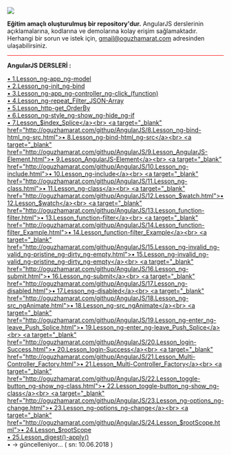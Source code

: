 <img src="https://cdn.worldvectorlogo.com/logos/angular-3.svg">

<b>Eğitim amaçlı oluşturulmuş bir repository'dur.</b> AngularJS derslerinin açıklamalarına, kodlarına ve demolarına kolay erişim sağlamaktadır. Herhangi bir sorun ve istek için, 
<a href="mailto:gmail@oguzhamarat.com">gmail@oguzhamarat.com</a> adresinden ulaşabilirsiniz.

<hr style="background-color:red">

<b>AngularJS DERSLERİ : </b>

<a target="_blank" href="http://oguzhamarat.com/githup/AngularJS/1.Lesson_ng-app_ng-model.html">• 1.Lesson_ng-app_ng-model</a><br>
<a target="_blank" href="http://oguzhamarat.com/githup/AngularJS/2.Lesson_ng-init_ng-bind.html">• 2.Lesson_ng-init_ng-bind</a><br>
<a target="_blank" href="http://oguzhamarat.com/githup/AngularJS/3.Lesson_ng-app_ng-controller_ng-click_(function).html">• 3.Lesson_ng-app_ng-controller_ng-click_(function)</a><br>
<a target="_blank" href="http://oguzhamarat.com/githup/AngularJS/4.Lesson_ng-repeat_Filter_JSON-Array.html">• 4.Lesson_ng-repeat_Filter_JSON-Array</a><br>
<a target="_blank" href="http://oguzhamarat.com/githup/AngularJS/5.Lesson_http-get_OrderBy.html">• 5.Lesson_http-get_OrderBy</a><br>
<a target="_blank" href="http://oguzhamarat.com/githup/AngularJS/6.Lesson_ng-style_ng-show_ng-hide_ng-if.html">• 6.Lesson_ng-style_ng-show_ng-hide_ng-if</a><br>
<a target="_blank" href="http://oguzhamarat.com/githup/AngularJS/7.Lesson_$index_Splice.html">• 7.Lesson_$index_Splice</a><br>
<a target="_blank" href="http://oguzhamarat.com/githup/AngularJS/8.Lesson_ng-bind-html_ng-src.html">• 8.Lesson_ng-bind-html_ng-src</a><br>
<a target="_blank" href="http://oguzhamarat.com/githup/AngularJS/9.Lesson_AngularJS-Element.html">• 9.Lesson_AngularJS-Element</a><br>
<a target="_blank" href="http://oguzhamarat.com/githup/AngularJS/10.Lesson_ng-include.html">• 10.Lesson_ng-include</a><br>
<a target="_blank" href="http://oguzhamarat.com/githup/AngularJS/11.Lesson_ng-class.html">• 11.Lesson_ng-class</a><br>
<a target="_blank" href="http://oguzhamarat.com/githup/AngularJS/12.Lesson_$watch.html">• 12.Lesson_$watch</a><br>
<a target="_blank" href="http://oguzhamarat.com/githup/AngularJS/13.Lesson_function-filter.html">• 13.Lesson_function-filter</a><br>
<a target="_blank" href="http://oguzhamarat.com/githup/AngularJS/14.Lesson_function-filter_Example.html">• 14.Lesson_function-filter_Example</a><br>
<a target="_blank" href="http://oguzhamarat.com/githup/AngularJS/15.Lesson_ng-invalid_ng-valid_ng-pristine_ng-dirty_ng-empty.html">• 15.Lesson_ng-invalid_ng-valid_ng-pristine_ng-dirty_ng-empty</a><br>
<a target="_blank" href="http://oguzhamarat.com/githup/AngularJS/16.Lesson_ng-submit.html">• 16.Lesson_ng-submit</a><br>
<a target="_blank" href="http://oguzhamarat.com/githup/AngularJS/17.Lesson_ng-disabled.html">• 17.Lesson_ng-disabled</a><br>
<a target="_blank" href="http://oguzhamarat.com/githup/AngularJS/18.Lesson_ng-src_ngAnimate.html">• 18.Lesson_ng-src_ngAnimate</a><br>
<a target="_blank" href="http://oguzhamarat.com/githup/AngularJS/19.Lesson_ng-enter_ng-leave_Push_Splice.html">• 19.Lesson_ng-enter_ng-leave_Push_Splice</a><br>
<a target="_blank" href="http://oguzhamarat.com/githup/AngularJS/20.Lesson_login-Success.html">• 20.Lesson_login-Success</a><br>
<a target="_blank" href="http://oguzhamarat.com/githup/AngularJS/21.Lesson_Multi-Controller_Factory.html">• 21.Lesson_Multi-Controller_Factory</a><br>
<a target="_blank" href="http://oguzhamarat.com/githup/AngularJS/22.Lesson_toggle-button_ng-show_ng-class.html">• 22.Lesson_toggle-button_ng-show_ng-class</a><br>
<a target="_blank" href="http://oguzhamarat.com/githup/AngularJS/23.Lesson_ng-options_ng-change.html">• 23.Lesson_ng-options_ng-change</a><br>
<a target="_blank" href="http://oguzhamarat.com/githup/AngularJS/24.Lesson_$rootScope.html">• 24.Lesson_$rootScope</a><br>
<a target="_blank" href="http://oguzhamarat.com/githup/AngularJS/25.Lesson_digest()-apply().html">• 25.Lesson_digest()-apply()</a><br>
• → güncelleniyor... ( sn: 10.06.2018 )
